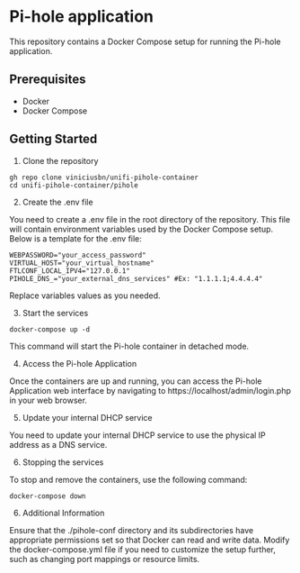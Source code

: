 # Pi-hole application

This repository contains a Docker Compose setup for running the Pi-hole application.

## Prerequisites
- Docker
- Docker Compose

## Getting Started

1. Clone the repository
```
gh repo clone viniciusbn/unifi-pihole-container
cd unifi-pihole-container/pihole
```
2. Create the .env file

You need to create a .env file in the root directory of the repository. This file will contain environment variables used by the Docker Compose setup. Below is a template for the .env file:
```
WEBPASSWORD="your_access_password"
VIRTUAL_HOST="your_virtual_hostname"
FTLCONF_LOCAL_IPV4="127.0.0.1"
PIHOLE_DNS_="your_external_dns_services" #Ex: "1.1.1.1;4.4.4.4"
```
Replace variables values as you needed.

3. Start the services
```
docker-compose up -d
```
This command will start the Pi-hole container in detached mode.

4. Access the Pi-hole Application

Once the containers are up and running, you can access the Pi-hole Application web interface by navigating to https://localhost/admin/login.php in your web browser.

5. Update your internal DHCP service

You need to update your internal DHCP service to use the physical IP address as a DNS service.

6. Stopping the services

To stop and remove the containers, use the following command:
```
docker-compose down
````

6. Additional Information

Ensure that the ./pihole-conf directory and its subdirectories have appropriate permissions set so that Docker can read and write data.
Modify the docker-compose.yml file if you need to customize the setup further, such as changing port mappings or resource limits.
